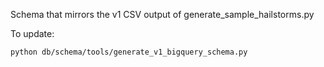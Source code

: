 
Schema that mirrors the v1 CSV output of generate_sample_hailstorms.py

To update:

```commandline
python db/schema/tools/generate_v1_bigquery_schema.py
```